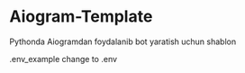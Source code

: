 # Aiogram-Template
Pythonda Aiogramdan foydalanib bot yaratish uchun shablon

.env_example change to .env
